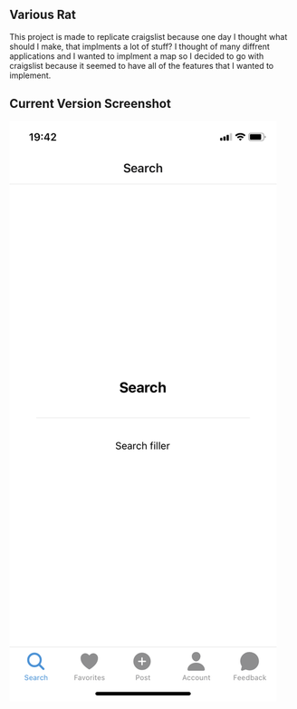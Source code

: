 ## Various Rat

This project is made to replicate craigslist because one day I thought what should I make, that implments a lot of stuff?
I thought of many diffrent applications and I wanted to implment a map so I decided to go with craigslist because it seemed
to have all of the features that I wanted to implement.

## Current Version Screenshot

![](./docs/IMG_3399.PNG)
